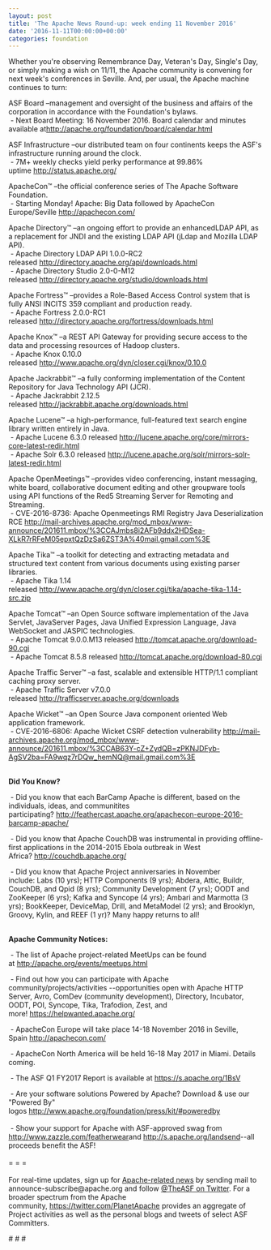 ```yaml
---
layout: post
title: 'The Apache News Round-up: week ending 11 November 2016'
date: '2016-11-11T00:00:00+00:00'
categories: foundation
---
```

<p>Whether you're observing Remembrance Day, Veteran's Day, Single's Day, or simply making a wish on 11/11, the Apache community is convening for next week's conferences in Seville. And, per usual, the Apache machine continues to turn:</p> 
  <div> 
    <p>ASF Board –management and oversight of the business and affairs of the corporation in accordance with the Foundation's bylaws.<br />&nbsp;- Next Board Meeting: 16 November 2016. Board calendar and minutes available at<a href="http://apache.org/foundation/board/calendar.html">http://apache.org/foundation/board/calendar.html</a></p> 
    <p>ASF Infrastructure –our distributed team on four continents keeps the ASF's infrastructure running around the clock.<br />&nbsp;- 7M+ weekly checks yield perky performance at 99.86% uptime&nbsp;<a href="http://status.apache.org/">http://status.apache.org/</a></p> 
  </div> 
  <div> 
    <p><a href="http://status.apache.org/"></a>ApacheCon™ –the official conference series of The Apache Software Foundation.<br />&nbsp;- Starting Monday! Apache: Big Data followed by ApacheCon Europe/Seville&nbsp;<a href="http://apachecon.com/">http://apachecon.com/</a><br /></p> 
    <p>Apache Directory™ –an ongoing effort to provide an enhancedLDAP API, as a replacement for JNDI and the existing LDAP API (jLdap and Mozilla LDAP API).<br />&nbsp;- Apache Directory LDAP API 1.0.0-RC2 released&nbsp;<a href="http://directory.apache.org/api/downloads.html">http://directory.apache.org/api/downloads.html</a><br />&nbsp;- Apache Directory Studio 2.0-0-M12 released&nbsp;<a href="http://directory.apache.org/studio/downloads.html">http://directory.apache.org/studio/downloads.html</a></p> 
    <p>Apache Fortress™ –provides a Role-Based Access Control system that is fully ANSI INCITS 359 compliant and production ready.<br />&nbsp;- Apache Fortress 2.0.0-RC1 released&nbsp;<a href="http://directory.apache.org/fortress/downloads.html">http://directory.apache.org/fortress/downloads.html</a></p> 
    <p>Apache Knox™ –a REST API Gateway for providing secure access to the data and processing resources of Hadoop clusters.<br />&nbsp;- Apache Knox 0.10.0 released&nbsp;<a href="http://www.apache.org/dyn/closer.cgi/knox/0.10.0">http://www.apache.org/dyn/closer.cgi/knox/0.10.0</a></p> 
    <p>Apache Jackrabbit™ –a fully conforming implementation of the Content Repository for Java Technology API (JCR).<br />&nbsp;-&nbsp;Apache Jackrabbit 2.12.5 released&nbsp;<a href="http://jackrabbit.apache.org/downloads.html">http://jackrabbit.apache.org/downloads.html</a></p> 
    <p>Apache Lucene™ –a high-performance, full-featured text search engine library written entirely in Java.<br />&nbsp;- Apache Lucene 6.3.0 released&nbsp;<a href="http://lucene.apache.org/core/mirrors-core-latest-redir.html">http://lucene.apache.org/core/mirrors-core-latest-redir.html</a><br />&nbsp;- Apache Solr 6.3.0 released&nbsp;<a href="http://lucene.apache.org/solr/mirrors-solr-latest-redir.html">http://lucene.apache.org/solr/mirrors-solr-latest-redir.html</a></p> 
    <p>Apache OpenMeetings™ –provides video conferencing, instant messaging, white board, collaborative document editing and other groupware tools using API functions of the Red5 Streaming Server for Remoting and Streaming.<br />&nbsp;- CVE-2016-8736: Apache Openmeetings RMI Registry Java Deserialization RCE&nbsp;<a href="http://mail-archives.apache.org/mod_mbox/www-announce/201611.mbox/%3CCAJmbs8i2AFb9ddx2HDSea-XLkR7rRFeM05epxtQzDzSa6ZST3A%40mail.gmail.com%3E">http://mail-archives.apache.org/mod_mbox/www-announce/201611.mbox/%3CCAJmbs8i2AFb9ddx2HDSea-XLkR7rRFeM05epxtQzDzSa6ZST3A%40mail.gmail.com%3E</a></p> 
    <p>Apache Tika™ –a toolkit for detecting and extracting metadata and structured text content from various documents using existing parser libraries.<br />&nbsp;- Apache Tika 1.14 released&nbsp;<a href="http://www.apache.org/dyn/closer.cgi/tika/apache-tika-1.14-src.zip">http://www.apache.org/dyn/closer.cgi/tika/apache-tika-1.14-src.zip</a></p> 
    <p>Apache Tomcat™ –an Open Source software implementation of the Java Servlet, JavaServer Pages, Java Unified Expression Language, Java WebSocket and JASPIC technologies.<br />&nbsp;- Apache Tomcat 9.0.0.M13 released&nbsp;<a href="http://tomcat.apache.org/download-90.cgi">http://tomcat.apache.org/download-90.cgi</a><br />&nbsp;- Apache Tomcat 8.5.8 released&nbsp;<a href="http://tomcat.apache.org/download-80.cgi">http://tomcat.apache.org/download-80.cgi</a></p> 
    <p>Apache Traffic Server™ –a&nbsp;fast, scalable and extensible HTTP/1.1 compliant caching proxy server.&nbsp;<br />&nbsp;- Apache Traffic Server v7.0.0 released&nbsp;<a href="http://trafficserver.apache.org/downloads">http://trafficserver.apache.org/downloads</a></p> 
    <p>Apache Wicket™ –an Open Source Java component oriented Web application framework.<br />&nbsp;- CVE-2016-6806: Apache Wicket CSRF detection vulnerability <a href="http://mail-archives.apache.org/mod_mbox/www-announce/201611.mbox/%3CCAB63Y-cZ+ZydQB=zPKNJDFyb-AgSV2ba=FA9wqz7rDQw_hemNQ@mail.gmail.com%3E">http://mail-archives.apache.org/mod_mbox/www-announce/201611.mbox/%3CCAB63Y-cZ+ZydQB=zPKNJDFyb-AgSV2ba=FA9wqz7rDQw_hemNQ@mail.gmail.com%3E</a> </p> 
    <p><strong><br />Did You Know?</strong></p> 
    <p><a href="http://qpid.apache.org/download.html"></a></p> 
    <p>&nbsp;- Did you know that each BarCamp Apache&nbsp;is different, based on the individuals, ideas, and communitites participating?&nbsp;<a href="http://feathercast.apache.org/apachecon-europe-2016-barcamp-apache/">http://feathercast.apache.org/apachecon-europe-2016-barcamp-apache/</a></p> 
    <p>&nbsp;- Did you know that Apache CouchDB was instrumental in providing offline-first applications in the 2014-2015 Ebola outbreak in West Africa?&nbsp;<a href="http://couchdb.apache.org/">http://couchdb.apache.org/</a></p> 
    <p>&nbsp;-&nbsp;Did you know that Apache Project anniversaries in November include:&nbsp;Labs (10 yrs); HTTP Components (9 yrs); Abdera, Attic, Buildr, CouchDB, and Qpid (8 yrs); Community Development (7 yrs); OODT and ZooKeeper (6 yrs); Kafka and Syncope (4 yrs); Ambari and Marmotta (3 yrs); BookKeeper, DeviceMap, Drill, and MetaModel (2 yrs); and Brooklyn, Groovy, Kylin, and REEF (1 yr)? Many happy returns to all!</p> 
    <p><strong><br />Apache Community Notices:</strong></p> 
  </div> 
  <div> 
    <div> 
      <p>&nbsp;- The list of Apache project-related MeetUps can be found at&nbsp;<a href="http://apache.org/events/meetups.html">http://apache.org/events/meetups.html</a></p> 
      <p>&nbsp;- Find out how you can participate with Apache community/projects/activities --opportunities open with&nbsp;Apache HTTP Server,&nbsp;Avro, ComDev (community development), Directory, Incubator, OODT, POI, Syncope, Tika, Trafodion, Zest, and more!&nbsp;<a href="https://helpwanted.apache.org/">https://helpwanted.apache.org/</a></p> 
    </div> 
    <p>&nbsp;- ApacheCon Europe will take place 14-18 November 2016 in Seville, Spain&nbsp;<a href="http://apachecon.com/">http://apachecon.com/</a></p> 
    <p>&nbsp;- ApacheCon North America will be held 16-18 May 2017 in Miami. Details coming.</p> 
    <div> 
      <p>&nbsp;- The ASF Q1 FY2017 Report is available at <a href="https://s.apache.org/1BsV">https://s.apache.org/1BsV</a></p> 
    </div> 
    <div>&nbsp;- Are your software solutions Powered by Apache? Download &amp; use our &quot;Powered By&quot; logos&nbsp;<a href="http://www.apache.org/foundation/press/kit/#poweredby">http://www.apache.org/foundation/press/kit/#poweredby</a></div> 
    <div><br /></div> 
    <div>&nbsp;- Show your support for Apache with ASF-approved swag from <a href="http://www.zazzle.com/featherwear">http://www.zazzle.com/featherwear</a>and&nbsp;<a href="http://s.apache.org/landsend">http://s.apache.org/landsend</a>--all proceeds benefit the ASF!&nbsp;</div> 
    <div><br /></div> 
    <div>= = =</div> 
    <div><br /></div> 
    <div>For real-time updates, sign up for <a href="http://apache.org/foundation/mailinglists.html#foundation-announce">Apache-related news</a> by sending mail to announce-subscribe@apache.org and follow <a href="https://twitter.com/TheASF">@TheASF on Twitter</a>. For a broader spectrum from the Apache community,&nbsp;<a href="http://s.apache.org/landsend">https://twitter.com/PlanetApache</a> provides an aggregate of Project activities as well as the personal blogs and tweets of select ASF Committers.</div> 
  </div> 
  <p># # #</p>
